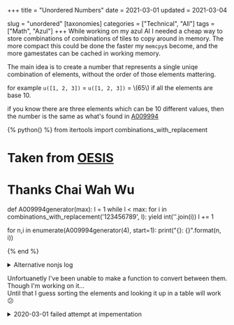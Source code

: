 +++
title = "Unordered Numbers"
date = 2021-03-01
updated = 2021-03-04

slug = "unordered"
[taxonomies]
categories = ["Technical", "All"]
tags = ["Math", "Azul"]
+++
While working on my azul AI I needed a cheap way to store combinations of combinations of tiles to copy around in memory.
The more compact this could be done the faster my `memcpy`s become, and the more gamestates can be cached in working memory.

<!-- more -->

The main idea is to create a number that represents a single uniqe combination of elements, without the order of those elements mattering.

for example `u([1, 2, 3])` = `u([1, 2, 3])` = \\(65\\) if all the elements are base 10.

if you know there are three elements which can be 10 different values, then the number is the same as what's found in [A009994](https://oeis.org/A009994)

{% python() %}
from itertools import combinations_with_replacement

# Taken from [OESIS](https://oeis.org/A009994)
# Thanks  Chai Wah Wu
def A009994generator(max):
    l = 1
    while l < max:
        for i in combinations_with_replacement('123456789', l):
            yield int(''.join(i))
        l += 1

for n,i in enumerate(A009994generator(4), start=1):
    print("{}: {}".format(n, i))

{% end %}

<details>
<summary>Alternative nonjs log</summary>

```
1: 1
2: 2
3: 3
4: 4
5: 5
6: 6
7: 7
8: 8
9: 9
10: 11
11: 12
12: 13
13: 14
14: 15
15: 16
16: 17
17: 18
18: 19
19: 22
20: 23
21: 24
22: 25
23: 26
24: 27
25: 28
26: 29
27: 33
28: 34
29: 35
30: 36
31: 37
32: 38
33: 39
34: 44
35: 45
36: 46
37: 47
38: 48
39: 49
40: 55
41: 56
42: 57
43: 58
44: 59
45: 66
46: 67
47: 68
48: 69
49: 77
50: 78
51: 79
52: 88
53: 89
54: 99
55: 111
56: 112
57: 113
58: 114
59: 115
60: 116
61: 117
62: 118
63: 119
64: 122
65: 123
66: 124
67: 125
68: 126
69: 127
70: 128
71: 129
72: 133
73: 134
74: 135
75: 136
76: 137
77: 138
78: 139
79: 144
80: 145
81: 146
82: 147
83: 148
84: 149
85: 155
86: 156
87: 157
88: 158
89: 159
90: 166
91: 167
92: 168
93: 169
94: 177
95: 178
96: 179
97: 188
98: 189
99: 199
100: 222
101: 223
102: 224
103: 225
104: 226
105: 227
106: 228
107: 229
108: 233
109: 234
110: 235
111: 236
112: 237
113: 238
114: 239
115: 244
116: 245
117: 246
118: 247
119: 248
120: 249
121: 255
122: 256
123: 257
124: 258
125: 259
126: 266
127: 267
128: 268
129: 269
130: 277
131: 278
132: 279
133: 288
134: 289
135: 299
136: 333
137: 334
138: 335
139: 336
140: 337
141: 338
142: 339
143: 344
144: 345
145: 346
146: 347
147: 348
148: 349
149: 355
150: 356
151: 357
152: 358
153: 359
154: 366
155: 367
156: 368
157: 369
158: 377
159: 378
160: 379
161: 388
162: 389
163: 399
164: 444
165: 445
166: 446
167: 447
168: 448
169: 449
170: 455
171: 456
172: 457
173: 458
174: 459
175: 466
176: 467
177: 468
178: 469
179: 477
180: 478
181: 479
182: 488
183: 489
184: 499
185: 555
186: 556
187: 557
188: 558
189: 559
190: 566
191: 567
192: 568
193: 569
194: 577
195: 578
196: 579
197: 588
198: 589
199: 599
200: 666
201: 667
202: 668
203: 669
204: 677
205: 678
206: 679
207: 688
208: 689
209: 699
210: 777
211: 778
212: 779
213: 788
214: 789
215: 799
216: 888
217: 889
218: 899
219: 999
```

</details>

Unfortuanetly I've been unable to make a function to convert between them. Though I'm working on it...  
Until that I guess sorting the elements and looking it up in a table will work 😕

<details>
<summary>2020-03-01 failed attempt at impementation</summary>

I'll do an example of given a \\(\text{base}_0 = 10\\) three digit number: \\(562\\).

First we must sort the digits in ascending order, I've named each position in the number \\(a\\), \\(b\\), and \\(c\\).

$$a \leq b \leq c$$

$$562 \to 256$$

Now we take the first digit (\\(a = 2\\) in this case), and do a "normal" step when turning digits into a number.
The next step does the same but since we know the digit cannot be smaller than the last number, we can remove those possibilities from the base.

{% katex(block=true) %}
\begin{alignedat}{3}
u &= a*(\text{base}_0)^2 &&+ b*(\text{base}_0-a)^1  &&+ c*(\text{base}_0-b)^0 \\
u &= 2*10^2 &&+ 5*8 &&+ 6*1 \\
  &= 200 &&+ 40 &&+ 6 \\
u & = 246
\end{alignedat}
{% end %}

And that's it! Now you have a number that represents the original number but without such pesky unimportant things encoded like digit position..

To go the other way is also quite simple with some integer math.

{% katex(block=true) %}
u = 246,
a_u = 2,
b_u = 4,
c_u = 6,
{% end %}

let's find \\(a\\) first:


{% katex(block=true) %}
\begin{alignedat}{2}
&u_a &&= u \\
&a &&= \bigg\lfloor \frac{u_a}{\text{base}_0^2} \bigg\rfloor \\
&a &&= \bigg\lfloor \frac{246}{10^2} \bigg\rfloor = \lfloor 2.4 \rfloor = 2 \\
&a_n &&= a * \text{base}_0^2 \\
&a_n &&= 2*10^2 = 200
\end{alignedat}
{% end %}


Continuing with \\(b\\):

We first remove from \\(a_n\\) from \\(u\\):

{% katex(block=true) %}
\begin{alignedat}{2}
&u_b &&= u_a - a_n \\
&u_b &&= 246 - 200 = 46
\end{alignedat}
{% end %}

Then we do just  the same thing as in we did to find \\(a\\), but this time we change the base similarly to how we did it when we encoded,
we're just dividing instead of multiplying.
NB: \\(a_u\\) the "unordered" "\\(a\\)" is what's being used here, NOT the original \\(a\\).

{% katex(block=true) %}
\begin{alignedat}{2}
&b &&= \bigg\lfloor \frac{u_b}{(\text{base}_0-a_u)^1} \bigg\rfloor \\
&b &&= \bigg\lfloor \frac{46}{(10-2)^1} \bigg\rfloor = \lfloor 5.75 \rfloor = 5 \\\\
&b_n &&= 5 * 8 = 40
\end{alignedat}
{% end %}

then \\(c\\):

{% katex(block=true) %}
\begin{alignedat}{2}
&u_c &&= 46 - 40 = 6 \\\\
&b &&= \bigg\lfloor \frac{u_c}{(\text{base}_0-b_u)^0} \bigg\rfloor \\
&b &&= \bigg\lfloor \frac{6}{(10-4)^0} \bigg\rfloor = 6 \\\\
&b_n &&= 6 * 1 = 6
\end{alignedat}
{% end %}

At last, now that we have \\(a\\), \\(b\\), and \\(c\\) we can construct \\(n\\):

{% katex(block=true) %}
\begin{alignedat}{2}
&n &&= a*10^2 + b * 10^1 + c * 10^0 \\
&n &&= 2 * 10^2 + 5 * 10^1 + 6 * 10^0 \\
&n &&= 256
\end{alignedat}
{% end %}

**Update 2021-03-03**

I've turned the ideas into a functions which are a little more concise.

{% katex(block=true) %}
\begin{aligned}
&n(x)=\lfloor \log x \rfloor + 1 \\
&f(x, y) = \frac{(y \mod 10^{n(y)+1-x}) - (y \mod 10^{n(y)-x})}{10^{n(y)-x}} \\
&u(o) = \sum_{i = 1}^{n(o)} f(i,o)*(10-f(i-1, o))^{n(o)-i}  &o \in \text{A009994} \\
&o(u) = \sum_{i=1}^{n(u)} \frac{f(i, u)*10^{n(u)-i}}{(10-f(i-1, u))^{n(u)-i}}*10^{n(u)-i} &u \in \text{A009994}
\end{aligned}
{% end %}

\\(f(x, y)\\) takes an index \\(x\\) and a number \\(y\\), then gives you the digit at that position from left to right.

\\(n(x)\\) is used to count how many digits there are in a number.

\\(u(o)\\) encodes a number to it's unordered representation (digits must be in increasing order)
\\(o(u)\\) decodes an unordered number back into a "ordered" number.

**Update #2 2021-03-03**

{% python() %}
from math import log10,floor

def n(x):
    return floor(log10(x))+1

def f(x, y):
    return (y%10**(n(y)+1-x) - y%10**(n(y)-x))/(10**(n(y)-x))

def u(o):
    sum = 0
    for i in range(1, n(o)+1):
        sum += f(i, o)*(10-f(i-1, o))**(n(o)-i)
    return sum

def o(u):
    sum = 0
    for i in range(1, n(u)+1):
        sum += (f(i, u)*10**(n(u)-i)/((10-f(i-1,u))**(n(u)-i)))*10**(n(u)-i)
    return sum

print(u(256))
print(o(246))
{% end %}

<details>
<summary>Alternative nonjs log</summary>

```
246.0
256.0
```

</details>

**Update #3 2021-03-03**

Unfortuanetly these functions do not give a perfect compression level.  
_It is better_, just not perfect, and probably not worth it

</details>